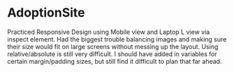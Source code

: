 # AdoptionSite
Practiced Responsive Design using Mobile view and Laptop L view via inspect element. Had the biggest trouble balancing images and making sure their size would fit on large screens without messing up the layout. Using relative/absolute is still very difficult. I should have added in variables for certain margin/padding sizes, but still find it difficult to plan that far ahead.
